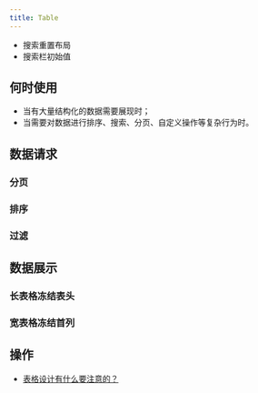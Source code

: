 ```yaml
---
title: Table
---
```


- 搜索重置布局
- 搜索栏初始值

## 何时使用

- 当有大量结构化的数据需要展现时；
- 当需要对数据进行排序、搜索、分页、自定义操作等复杂行为时。

## 数据请求

### 分页

### 排序

### 过滤

## 数据展示

### 长表格冻结表头

### 宽表格冻结首列

## 操作

- [表格设计有什么要注意的？](https://zhuanlan.zhihu.com/p/157708717)
